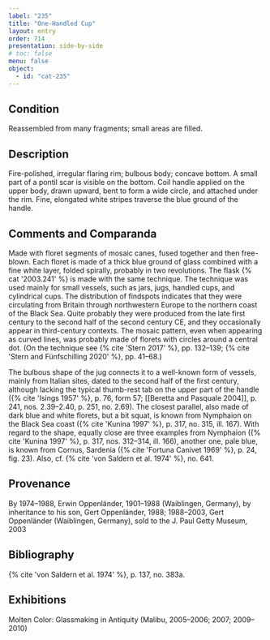 ```yaml
---
label: "235"
title: "One-Handled Cup"
layout: entry
order: 714
presentation: side-by-side
# toc: false
menu: false
object:
  - id: "cat-235"
---
```


## Condition

Reassembled from many fragments; small areas are filled.

## Description

Fire-polished, irregular flaring rim; bulbous body; concave bottom. A small part of a pontil scar is visible on the bottom. Coil handle applied on the upper body, drawn upward, bent to form a wide circle, and attached under the rim. Fine, elongated white stripes traverse the blue ground of the handle.

## Comments and Comparanda

Made with floret segments of mosaic canes, fused together and then free-blown. Each floret is made of a thick blue ground of glass combined with a fine white layer, folded spirally, probably in two revolutions. The flask {% cat '2003.241' %} is made with the same technique. The technique was used mainly for small vessels, such as jars, jugs, handled cups, and cylindrical cups. The distribution of findspots indicates that they were circulating from Britain through northwestern Europe to the northern coast of the Black Sea. Quite probably they were produced from the late first century to the second half of the second century CE, and they occasionally appear in third-century contexts. The mosaic pattern, even when appearing as curved lines, was probably made of florets with circles around a central dot. (On the technique see {% cite 'Stern 2017' %}, pp. 132–139; {% cite 'Stern and Fünfschilling 2020' %}, pp. 41–68.)

The bulbous shape of the jug connects it to a well-known form of vessels, mainly from Italian sites, dated to the second half of the first century, although lacking the typical thumb-rest tab on the upper part of the handle ({% cite 'Isings 1957' %}, p. 76, form 57; [[Beretta and Pasquale 2004]], p. 241, nos. 2.39–2.40, p. 251, no. 2.69). The closest parallel, also made of dark blue and white florets, but a bit squat, is known from Nymphaion on the Black Sea coast ({% cite 'Kunina 1997' %}, p. 317, no. 315, ill. 167). With regard to the shape, equally close are three examples from Nymphaion ({% cite 'Kunina 1997' %}, p. 317, nos. 312–314, ill. 166), another one, pale blue, is known from Cornus, Sardenia ({% cite 'Fortuna Canivet 1969' %}, p. 24, fig. 23). Also, cf. {% cite 'von Saldern et al. 1974' %}, no. 641.

## Provenance

By 1974–1988, Erwin Oppenländer, 1901–1988 (Waiblingen, Germany), by inheritance to his son, Gert Oppenländer, 1988; 1988–2003, Gert Oppenländer (Waiblingen, Germany), sold to the J. Paul Getty Museum, 2003

## Bibliography

{% cite 'von Saldern et al. 1974' %}, p. 137, no. 383a.

## Exhibitions

Molten Color: Glassmaking in Antiquity (Malibu, 2005–2006; 2007; 2009–2010)
